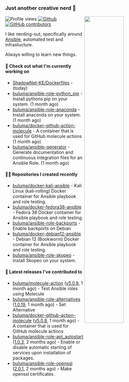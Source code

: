 ### Just another creative nerd 👋


![Profile views](https://gpvc.arturio.dev/buluma) <a href="https://gitstats.me/buluma">
  <img align="right" src="https://github-readme-stats.vercel.app/api?username=buluma&theme=gotham&show_icons=true" width="50%"/>
</a>
[![Github](https://img.shields.io/badge/-buluma-black?style=flat&labelColor=black&logo=github&logoColor=white&include_all_commits=true&count_private=true)](https://gitstats.me/buluma)
[![GitHub contributors](https://img.shields.io/github/contributors/buluma/badges.svg)](https://GitHub.com/buluma/badges/graphs/contributors/)

I like nerding-out, specifically around [Ansible](https://github.com/ansible/ansible), automated test and infrastucture.

Always willing to learn new things.

#### 👷 Check out what I'm currently working on

- [ShadowNet-KE/Dockerfiles](https://github.com/ShadowNet-KE/Dockerfiles) -  (today)
- [buluma/ansible-role-python_pip](https://github.com/buluma/ansible-role-python_pip) - Install pythons pip on your system. (1 month ago)
- [buluma/ansible-role-anaconda](https://github.com/buluma/ansible-role-anaconda) - Install anaconda on your system. (1 month ago)
- [buluma/docker-github-action-molecule](https://github.com/buluma/docker-github-action-molecule) - A container that is used for GitHub molecule actions (1 month ago)
- [buluma/ansible-generator](https://github.com/buluma/ansible-generator) - Generate documentation and continuous integration files for an Ansible Role. (1 month ago)

#### 👨‍💻 Repositories I created recently

- [buluma/docker-kali-ansible](https://github.com/buluma/docker-kali-ansible) - Kali Linux (kali-rolling) Docker container for Ansible playbook and role testing. 
- [buluma/docker-fedora38-ansible](https://github.com/buluma/docker-fedora38-ansible) - Fedora 38 Docker container for Ansible playbook and role testing.
- [buluma/ansible-role-backports](https://github.com/buluma/ansible-role-backports) - Enable backports on Debian
- [buluma/docker-debian12-ansible](https://github.com/buluma/docker-debian12-ansible) - Debian 12 (Bookworm) Docker container for Ansible playbook and role testing.
- [buluma/ansible-role-skopeo](https://github.com/buluma/ansible-role-skopeo) - Install Skopeo on your system.

#### 🚀 Latest releases I've contributed to

- [buluma/molecule-action](https://github.com/buluma/molecule-action) ([v5.0.8](https://github.com/buluma/molecule-action/releases/tag/v5.0.8), 1 month ago) - Test Ansible roles using Molecule
- [buluma/ansible-role-alternatives](https://github.com/buluma/ansible-role-alternatives) ([1.0.19](https://github.com/buluma/ansible-role-alternatives/releases/tag/1.0.19), 1 month ago) - Set Alternative
- [buluma/docker-github-action-molecule](https://github.com/buluma/docker-github-action-molecule) ([v5.0.8](https://github.com/buluma/docker-github-action-molecule/releases/tag/v5.0.8), 1 month ago) - A container that is used for GitHub molecule actions
- [buluma/ansible-role-apt_autostart](https://github.com/buluma/ansible-role-apt_autostart) ([1.0.3](https://github.com/buluma/ansible-role-apt_autostart/releases/tag/1.0.3), 2 months ago) - Enable or disable automatic starting of services upon installation of packages.
- [buluma/ansible-role-openssl](https://github.com/buluma/ansible-role-openssl) ([2.0.1](https://github.com/buluma/ansible-role-openssl/releases/tag/2.0.1), 2 months ago) - Make openssl certificates.


